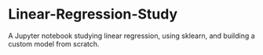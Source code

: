 # Linear-Regression-Study
A Jupyter notebook studying linear regression, using sklearn, and building a custom model from scratch.
